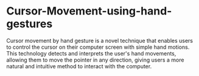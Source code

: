 # Cursor-Movement-using-hand-gestures
Cursor movement by hand gesture is a novel technique that enables users to control the cursor on their computer screen with simple hand motions. This technology detects and interprets the user's hand movements, allowing them to move the pointer in any direction, giving users a more natural and intuitive method to interact with the computer.
